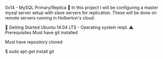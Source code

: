  0x14 - MySQL Primary/Replica 🐚
In this project I will be configuring a master mysql server setup with slave servers for replication. These will be done on remote servers running in Holberton's cloud.

🏃 Getting Started
Ubuntu 14.04 LTS - Operating system reqd.
⚠️ Prerequisites
Must have git installed

Must have repository cloned

$ sudo apt-get install git
